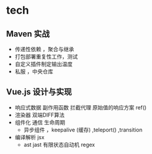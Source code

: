 # tech
## Maven 实战
- 传递性依赖  ，聚合与继承
- 打包部署重复性工作，测试
- 自定义插件制定输出温度
- 私服  ，中央仓库

## Vue.js 设计与实现
- 响应式数据 副作用函数  拦截代理   原始值的响应方案 ref()
- 渲染器  双端DIFF算法
- 组件化 通信   生命周期
  - 异步组件 ，keepalive (缓存)  ,teleport() ,transition
- 编译解析 jsx
  - ast jast   有限状态自动机  regex